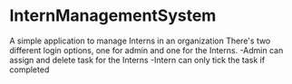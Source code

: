 # InternManagementSystem
A simple application to manage Interns in an organization 
There's two different login options, one for admin and one for the Interns.
-Admin can assign and delete task for the Interns
-Intern can only tick the task if completed
